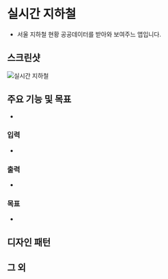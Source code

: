 # 실시간 지하철
- 서울 지하철 현황 공공데이터를 받아와 보여주느 앱입니다.

## 스크린샷
<img src="" alt="실시간 지하철"/>

## 주요 기능 및 목표
- 

### 입력
- 

### 출력
- 

### 목표
- 

## 디자인 패턴

## 그 외
